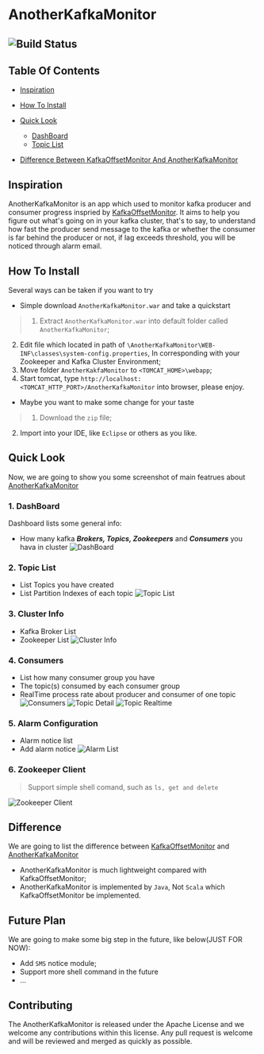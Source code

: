 AnotherKafkaMonitor
===========

![Build Status](/WebContent/media/readmepic/build-passing.png)
-------
## Table Of Contents
* [Inspiration](https://github.com/triffic-tang/AnotherKafkaMonitor#inspiration)
* [How To Install](https://github.com/triffic-tang/AnotherKafkaMonitor#how-to-install)
* [Quick Look](https://github.com/triffic-tang/AnotherKafkaMonitor#quick-look)
    * [DashBoard](https://github.com/triffic-tang/AnotherKafkaMonitor#1-dashboard)
    * [Topic List](https://github.com/triffic-tang/AnotherKafkaMonitor#2-topic-list)

* [Difference Between KafkaOffsetMonitor And AnotherKafkaMonitor](https://github.com/triffic-tang/AnotherKafkaMonitor#difference)



## Inspiration
AnotherKafkaMonitor is an app which used to monitor kafka producer and consumer progress inspried by [KafkaOffsetMonitor](https://github.com/quantifind/KafkaOffsetMonitor). It aims to help you figure out what's going on in your kafka cluster, that's to say, to understand how fast the producer send message to the kafka or whether the consumer is far behind the producer or not, if lag exceeds threshold, you will be noticed through alarm email.

## How To Install
Several ways can be taken if you want to try
* Simple download `AnotherKafkaMonitor.war` and take a quickstart

> 1. Extract `AnotherKafkaMonitor.war` into default folder called `AnotherKafkaMonitor`;
2. Edit file which located in path of `\AnotherKafkaMonitor\WEB-INF\classes\system-config.properties`, In corresponding with your Zookeeper and Kafka Cluster Environment;
3. Move folder `AnotherKakfaMonitor` to `<TOMCAT_HOME>\webapp`;
4. Start tomcat, type `http://localhost:<TOMCAT_HTTP_PORT>/AnotherKafkaMonitor` into browser, please enjoy.

* Maybe you want to make some change for your taste

> 1. Download the `zip` file;
2. Import into your IDE, like `Eclipse` or others as you like.

## Quick Look
Now, we are going to show you some screenshot of main featrues about [AnotherKafkaMonitor](https://github.com/triffic-tang/AnotherKafkaMonitor)

### 1. DashBoard
Dashboard lists some general info:
* How many kafka ***Brokers, Topics, Zookeepers*** and ***Consumers*** you hava in cluster
![DashBoard](/WebContent/media/readmepic/akm-dashboard.png)

### 2. Topic List
* List Topics you have created
* List Partition Indexes of each topic
![Topic List](/WebContent/media/readmepic/akm-topiclist.png)

### 3. Cluster Info
* Kafka Broker List
* Zookeeper List
![Cluster Info](/WebContent/media/readmepic/akm-clusterinfo.png)

### 4. Consumers
* List how many consumer group you have
* The topic(s) consumed by each consumer group
* RealTime process rate about producer and consumer of one topic
![Consumers](/WebContent/media/readmepic/akm-consumers.png)
![Topic Detail](/WebContent/media/readmepic/akm-topicsdetail.png)
![Topic Realtime](/WebContent/media/readmepic/akm-realtime.png)

### 5. Alarm Configuration
* Alarm notice list
* Add alarm notice
![Alarm List](/WebContent/media/readmepic/akm-alarmadd.png)

### 6. Zookeeper Client
>Support simple shell comand, such as ```ls, get and delete```

![Zookeeper Client](/WebContent/media/readmepic/akm-zkshell.png)


## Difference
We are going to list the difference between [KafkaOffsetMonitor](https://github.com/quantifind/KafkaOffsetMonitor) and [AnotherKafkaMonitor](https://github.com/triffic-tang/AnotherKafkaMonitor)
* AnotherKafkaMonitor is much lightweight compared with KafkaOffsetMonitor;
* AnotherKafkaMonitor is implemented by `Java`, Not `Scala` which KafkaOffsetMonitor be implemented.

## Future Plan
We are going to make some big step in the future, like below(JUST FOR NOW):
* Add `SMS` notice module;
* Support more shell command in the future
* ...

## Contributing
The AnotherKafkaMonitor is released under the Apache License and we welcome any contributions within this license. Any pull request is welcome and will be reviewed and merged as quickly as possible.
